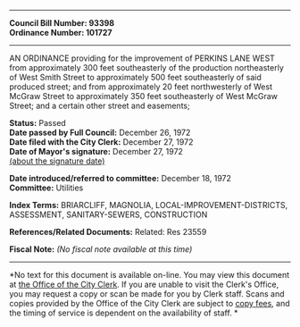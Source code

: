 * * * * *  
  
**Council Bill Number: [](#h0)[](#h2)93398**   
**Ordinance Number: 101727**  
  
* * * * *  
  
AN ORDINANCE providing for the improvement of PERKINS LANE WEST from approximately 300 feet southeasterly of the production northeasterly of West Smith Street to approximately 500 feet southeasterly of said produced street; and from approximately 20 feet northwesterly of West McGraw Street to approximately 350 feet southeasterly of West McGraw Street; and a certain other street and easements;  
  
**Status:** Passed   
**Date passed by Full Council:** December 26, 1972   
**Date filed with the City Clerk:** December 27, 1972   
**Date of Mayor's signature:** December 27, 1972   
[(about the signature date)](/~public/approvaldate.htm)   
  
  
**Date introduced/referred to committee:** December 18, 1972   
**Committee:** Utilities   
  
**Index Terms:** BRIARCLIFF, MAGNOLIA, LOCAL-IMPROVEMENT-DISTRICTS, ASSESSMENT, SANITARY-SEWERS, CONSTRUCTION  
  
**References/Related Documents:** Related: Res 23559  
  
**Fiscal Note:** *(No fiscal note available at this time)*  
  
* * * * *  
  
*No text for this document is available on-line. You may view this document at [the Office of the City Clerk](http://www.seattle.gov/leg/clerk/contactUs.htm). If you are unable to visit the Clerk's Office, you may request a copy or scan be made for you by Clerk staff. Scans and copies provided by the Office of the City Clerk are subject to [copy fees](http://clerk.seattle.gov/~public/clerkfees.htm), and the timing of service is dependent on the availability of staff. *  
  
  
